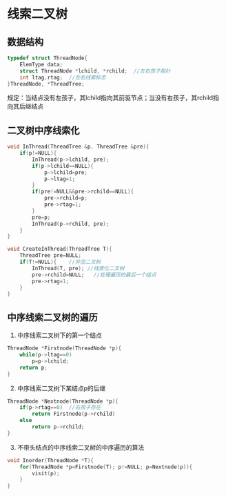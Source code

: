 # 线索二叉树
## 数据结构
```cpp
typedef struct ThreadNode{
    ElemType data;
    struct ThreadNode *lchild, *rchild;  //左右孩子指针
    int ltag,rtag;  //左右线索标志
}ThreadNode, *ThreadTree;
```  
规定：当结点没有左孩子，其lchild指向其前驱节点；当没有右孩子，其rchild指向其后继结点  
## 二叉树中序线索化
```cpp
void InThread(ThreadTree &p, ThreadTree &pre){
    if(p!=NULL){
        InThread(p->lchild, pre);
        if(p->lchild==NULL){
            p->lchild=pre;
            p->ltag=1;
        }
        if(pre!=NULL&&pre->rchild==NULL){
            pre->rchild=p;
            pre->rtag=1;
        }
        pre=p;
        InThread(p->rchild, pre);
    }
}

void CreateInThread(ThreadTree T){
    ThreadTree pre=NULL;
    if(T!=NULL){    //非空二叉树
        InThread(T, pre); //线索化二叉树
        pre->rchild=NULL;   //处理遍历的最后一个结点
        pre->rtag=1;
    }
}
```  
## 中序线索二叉树的遍历  
1. 中序线索二叉树下的第一个结点  
```cpp
ThreadNode *Firstnode(ThreadNode *p){
    while(p->ltag==0)
        p=p->lchild;
    return p;
}
```
2. 中序线索二叉树下某结点p的后继
```cpp
ThreadNode *Nextnode(ThreadNode *p){
    if(p->rtag==0)  //右孩子存在
        return Firstnode(p->rchild)
    else
        return p->rchild;
}
```  
3. 不带头结点的中序线索二叉树的中序遍历的算法
```cpp
void Inorder(ThreadNode *T){
    for(ThreadNode *p=Firstnode(T); p!=NULL; p=Nextnode(p)){
        visit(p);
    }
}
```  
